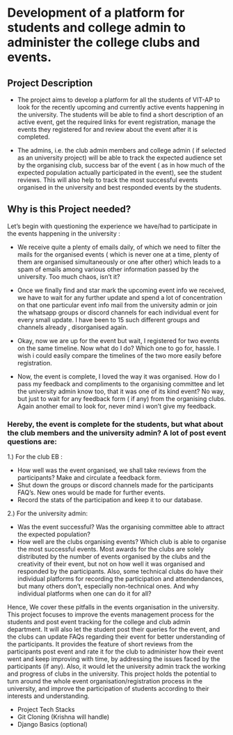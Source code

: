 # Development of a platform for students and college admin to administer the college clubs and events.

## Project Description
- The project aims to develop a platform for all the students of VIT-AP to look for the recently upcoming and currently active events happening in the university. The students will be able to find a short description of an active event, get the required links for event registration, manage the events they registered for and review about the event after it is completed.

- The admins, i.e. the club admin members and college admin ( if selected as an university project) will be able to track the expected audience set by the organising club, success bar of the event ( as in how much of the expected population actually participated in the event), see the student reviews. This will also help to track the most successful events organised in the university and best responded events by the students.

## Why is this Project needed?
Let’s begin with questioning the experience we have/had to participate in the events happening in the university :
-	We receive quite a plenty of emails daily, of which we need to filter the mails for the organised events ( which is never one at a time, plenty of them are organised simultaneously or one after other) which leads to a spam of emails among various other information passed by the university. Too much chaos, isn’t it?

-	Once we finally find and star mark the upcoming event info we received, we have to wait for any further update and spend a lot of concentration on that one particular event info mail from the university admin or join the whatsapp groups or discord channels for each individual event for every small update. 
I have been to 15 such different groups and channels already , disorganised again. 

-	Okay, now we are up for the event but wait, I registered for two events on the same timeline. Now what do I do? Which one to go for, hassle.
I wish i could easily compare the timelines of the two more easily before registration.

-	Now, the event is complete, I loved the way it was organised. How do I pass my feedback and compliments to the organising committee and let the university admin know too, that it was one of its kind event?
No way, but just to wait for any feedback form ( if any) from the organising clubs.
Again another email to look for, never mind i won’t give my feedback.  

### Hereby, the event is complete for the students, but what about the club members and the university admin? A lot of post event questions are:

1.)	For the club EB :
-	How well was the event organised, we shall take reviews from the participants?  Make and circulate a feedback form. 
-	Shut down the groups or discord channels made for the participants FAQ’s. New ones would be made for further events.
-	Record the stats of the participation and keep it to our database.


2.)	For the university admin:
-	 Was the event successful? Was the organising committee able to attract the expected population?
-	How well are the clubs organising events? Which club is able to organise the most successful events.
Most awards for the clubs are solely distributed by the number of events organised by the clubs and the creativity of their event, but not on how well it was organised and responded by the participants. 
Also, some technical clubs do have their individual platforms for recording the participation and attendendances, but many others don’t, especially non-technical ones. And why individual platforms when one can do it for all? 

Hence, We cover these pitfalls in the events organisation in the university.
This project focuses to improve the events management process for the students and post event tracking for the college and club admin department.
It will also let the student post their queries for the event, and the clubs can update FAQs regarding their event for better understanding of the participants.
It provides the feature of short reviews from the participants post event and rate it for the club to administer how their event went and keep improving with time, by addressing the issues faced by the participants (if any).
Also, it would let the university admin track the working and progress of clubs in the university.
This project holds the potential to turn around the whole event organisation/registration process in the university, and improve the participation of students according to their interests and understanding. 




- Project Tech Stacks
- Git Cloning (Krishna will handle)
- Django Basics (optional)

